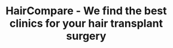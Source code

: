 ---
slug: homepage
title: HairCompare - We find the best clinics for your hair transplant surgery
description: We find the best clinics for your hair transplant surgery

faq:
  - q: This is just a test?
    a: Yep, just a test
  - q: This is just a test?
    a: Yep, just a test
  - q: This is just a test?
    a: Yep, just a test
  - q: This is just a test?
    a: Yep, just a test
---
